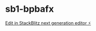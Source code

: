 # sb1-bpbafx

[Edit in StackBlitz next generation editor ⚡️](https://stackblitz.com/~/github.com/fwrobens/sb1-bpbafx)
